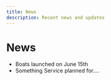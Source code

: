 ```yaml
---
title: News
description: Recent news and updates
---
```


# News

- Boats launched on June 15th
- Something Service planned for....